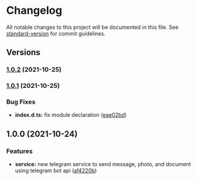 # Changelog

All notable changes to this project will be documented in this file. See [standard-version](https://github.com/conventional-changelog/standard-version) for commit guidelines.

## Versions

### [1.0.2](https://github.com/andreyunugro/moleculer-telegram/compare/v1.0.1...v1.0.2) (2021-10-25)

### [1.0.1](https://github.com/andreyunugro/moleculer-telegram/compare/v1.0.0...v1.0.1) (2021-10-25)

### Bug Fixes

*  **index.d.ts:** fix module declaration ([eae02bd](https://github.com/andreyunugro/moleculer-telegram/commit/eae02bd6aa3cf8ad151ca4ec175aad82cb2bd1fe))

## 1.0.0 (2021-10-24)

### Features

*  **service:** new telegram service to send message, photo, and document using telegram bot api ([af4220b](https://github.com/andreyunugro/moleculer-telegram-bot/commit/af4220bdc7cab3b1dd9b6508188e3393b022552c))

